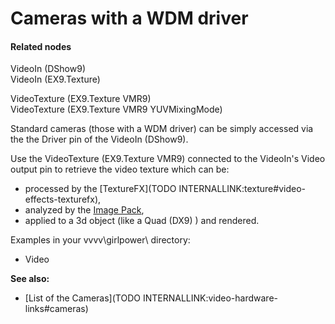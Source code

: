 # Cameras with a WDM driver

#### Related nodes
<span class="node">VideoIn (DShow9)</span>  
<span class="node">VideoIn (EX9.Texture)</span>  

<span class="node">VideoTexture (EX9.Texture VMR9)</span>  
<span class="node">VideoTexture (EX9.Texture VMR9 YUVMixingMode)</span>  



Standard cameras (those with a WDM driver) can be simply accessed via the the <span class="pin">Driver</span> pin of the <span class="node">VideoIn (DShow9)</span>.  

Use the <span class="node">VideoTexture (EX9.Texture VMR9)</span> connected to the VideoIn's  <span class="pin">Video</span> output pin to retrieve the video texture which can be:  
* processed by the [TextureFX](TODO INTERNALLINK:texture#video-effects-texturefx),  
* analyzed by the <a href="https://vvvv.org/contribution/vvvv.packs.image" class="extURL contribution" target="_blank">Image Pack</a>,  
* applied to a 3d object (like a <span class="node">Quad (DX9)</span> ) and rendered.  

Examples in your vvvv\girlpower\ directory:  
* Video  

**See also:**  
* [List of the Cameras](TODO INTERNALLINK:video-hardware-links#cameras)  


